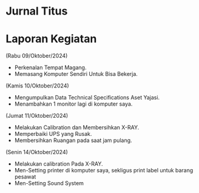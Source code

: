 <!DOCTYPE html>
<html>
<head>
    <h1>Jurnal Titus</h1>
</head>
<body>
    <h1>Laporan Kegiatan</h1>

   (Rabu 09/Oktober/2024)
* Perkenalan Tempat Magang.
* Memasang Komputer Sendiri Untuk Bisa Bekerja.

(Kamis 10/Oktober/2024)
* Mengumpulkan Data Technical Specifications Aset Yajasi.
* Menambahkan 1 monitor lagi di komputer saya.

(Jumat 11/Oktober/2024)
* Melakukan Calibration dan Membersihkan X-RAY.
* Memperbaiki UPS yang Rusak.
* Membersihkan Ruangan pada saat jam pulang.

(Senin 14/Oktober/2024)
* Melakukan calibration Pada X-RAY.
* Men-Setting printer di komputer saya, sekligus print label untuk barang pesawat
* Men-Setting Sound System 

</body>
</html>
